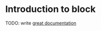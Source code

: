 # Introduction to block

TODO: write [great documentation](http://jacobian.org/writing/what-to-write/)
